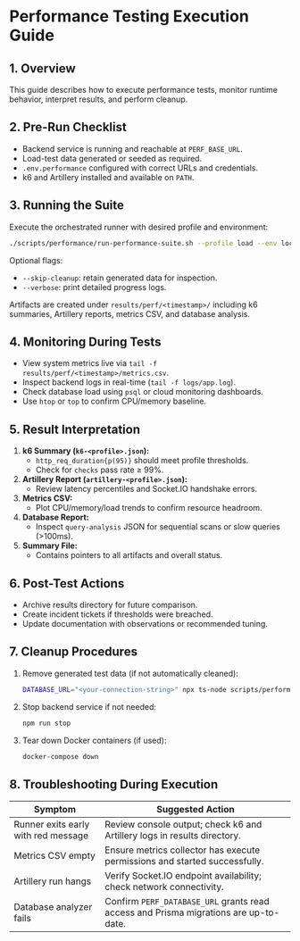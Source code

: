 # Performance Testing Execution Guide

## 1. Overview
This guide describes how to execute performance tests, monitor runtime behavior, interpret results, and perform cleanup.

## 2. Pre-Run Checklist
- Backend service is running and reachable at `PERF_BASE_URL`.
- Load-test data generated or seeded as required.
- `.env.performance` configured with correct URLs and credentials.
- k6 and Artillery installed and available on `PATH`.

## 3. Running the Suite
Execute the orchestrated runner with desired profile and environment:
```bash
./scripts/performance/run-performance-suite.sh --profile load --env local
```
Optional flags:
- `--skip-cleanup`: retain generated data for inspection.
- `--verbose`: print detailed progress logs.

Artifacts are created under `results/perf/<timestamp>/` including k6 summaries, Artillery reports, metrics CSV, and database analysis.

## 4. Monitoring During Tests
- View system metrics live via `tail -f results/perf/<timestamp>/metrics.csv`.
- Inspect backend logs in real-time (`tail -f logs/app.log`).
- Check database load using `psql` or cloud monitoring dashboards.
- Use `htop` or `top` to confirm CPU/memory baseline.

## 5. Result Interpretation
1. **k6 Summary (`k6-<profile>.json`):**
   - `http_req_duration{p(95)}` should meet profile thresholds.
   - Check for `checks` pass rate ≥ 99%.
2. **Artillery Report (`artillery-<profile>.json`):**
   - Review latency percentiles and Socket.IO handshake errors.
3. **Metrics CSV:**
   - Plot CPU/memory/load trends to confirm resource headroom.
4. **Database Report:**
   - Inspect `query-analysis` JSON for sequential scans or slow queries (>100ms).
5. **Summary File:**
   - Contains pointers to all artifacts and overall status.

## 6. Post-Test Actions
- Archive results directory for future comparison.
- Create incident tickets if thresholds were breached.
- Update documentation with observations or recommended tuning.

## 7. Cleanup Procedures
1. Remove generated test data (if not automatically cleaned):
   ```bash
   DATABASE_URL="<your-connection-string>" npx ts-node scripts/performance/setup/cleanup-test-data.ts --confirm
   ```
2. Stop backend service if not needed:
   ```bash
   npm run stop
   ```
3. Tear down Docker containers (if used):
   ```bash
   docker-compose down
   ```

## 8. Troubleshooting During Execution
| Symptom | Suggested Action |
|---------|------------------|
| Runner exits early with red message | Review console output; check k6 and Artillery logs in results directory. |
| Metrics CSV empty | Ensure metrics collector has execute permissions and started successfully. |
| Artillery run hangs | Verify Socket.IO endpoint availability; check network connectivity. |
| Database analyzer fails | Confirm `PERF_DATABASE_URL` grants read access and Prisma migrations are up-to-date. |
